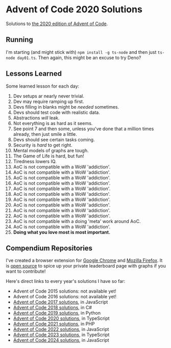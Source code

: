 # Advent of Code 2020 Solutions

Solutions to [the 2020 edition of Advent of Code](https://adventofcode.com/2020).

## Running

I'm starting (and might stick with) `npm install -g ts-node` and then just `ts-node day01.ts`.
Then again, this might be an excuse to try Deno?

## Lessons Learned

Some learned lesson for each day:

1. Dev setups ar nearly never trivial.
2. Dev may require ramping up first.
3. Devs filling in blanks might be _needed_ sometimes.
4. Devs should test code with realistic data.
5. Abstractions _will_ leak.
6. Not everything is as hard as it seems.
7. See point 7 and then some, unless you've done that a million times already, then just smile a little.
8. Devs should see certain tasks coming.
9. Security is _hard_ to get right.
10. Mental models of graphs are tough.
11. The Game of Life is hard, but fun!
12. Tiredness lowers IQ.
13. AoC is not compatible with a WoW 'addiction'.
14. AoC is not compatible with a WoW 'addiction'.
15. AoC is not compatible with a WoW 'addiction'.
16. AoC is not compatible with a WoW 'addiction'.
17. AoC is not compatible with a WoW 'addiction'.
18. AoC is not compatible with a WoW 'addiction'.
19. AoC is not compatible with a WoW 'addiction'.
20. AoC is not compatible with a WoW 'addiction'.
21. AoC is not compatible with a WoW 'addiction'.
22. AoC is not compatible with a WoW 'addiction'.
23. AoC is not compatible with a doing 'meta' work around AoC.
24. AoC is not compatible with a WoW 'addiction'.
25. **Doing what you love most is most important.**

## Compendium Repositories

I've created a browser extension for [Google Chrome](https://chrome.google.com/webstore/detail/ipbomkmbokofodhhjpipflmdplipblbe) and [Mozilla Firefox](https://addons.mozilla.org/en-US/firefox/addon/advent-of-code-charts/).
It is [open source](https://github.com/jeroenheijmans/advent-of-code-charts) to spice up your private leaderboard page with graphs if you want to contribute!

Here's direct links to every year's solutions I have so far:

- Advent of Code 2015 solutions: not available yet!
- Advent of Code 2016 solutions: not available yet!
- [Advent of Code 2017 solutions](https://github.com/jeroenheijmans/advent-of-code-2017), in JavaScript
- [Advent of Code 2018 solutions](https://github.com/jeroenheijmans/advent-of-code-2018), in C#
- [Advent of Code 2019 solutions](https://github.com/jeroenheijmans/advent-of-code-2019), in Python
- [Advent of Code 2020 solutions](https://github.com/jeroenheijmans/advent-of-code-2020), in TypeScript
- [Advent of Code 2021 solutions](https://github.com/jeroenheijmans/advent-of-code-2021), in PHP
- [Advent of Code 2022 solutions](https://github.com/jeroenheijmans/advent-of-code-2022), in JavaScript
- [Advent of Code 2023 solutions](https://github.com/jeroenheijmans/advent-of-code-2023), in TypeScript
- [Advent of Code 2024 solutions](https://github.com/jeroenheijmans/advent-of-code-2024), in JavaScript
